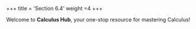 +++
title = 'Section 6.4'
weight =4
+++


Welcome to **Calculus Hub**, your one-stop resource for mastering Calculus!
